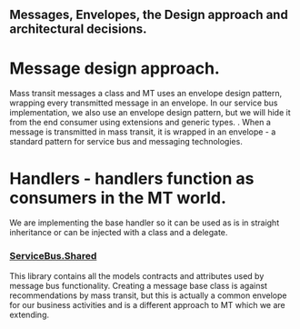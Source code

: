 ﻿<!---
Title: Service Bus
--->

## Messages, Envelopes, the Design approach and architectural decisions.

# Message design approach.

Mass transit messages a class and MT uses an envelope design pattern, wrapping every transmitted message in an envelope.
In our service bus implementation, we also use an envelope design pattern, but we will hide it from the end consumer using extensions and generic types.
. When a message is transmitted in mass transit, it is wrapped in an envelope - a standard pattern for service bus and messaging technologies.


# Handlers - handlers function as consumers in the MT world.

We are implementing the base handler so it can be used as is in straight inheritance or can be injected with a class and a delegate.

### [ServiceBus.Shared](/Libraries/ServiceBus.html)

This library contains all the models contracts and attributes used by message bus functionality.
Creating a message base class is against recommendations by mass transit, but this is actually a common envelope for our business activities and is a different approach to MT which we are extending.
